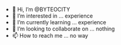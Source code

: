 - 👋 Hi, I’m @BYTEOCITY
- 👀 I’m interested in ... experience
- 🌱 I’m currently learning ... experience
- 💞️ I’m looking to collaborate on ... nothing
- 📫 How to reach me ... no way

<!---
BYTEOCITY/BYTEOCITY is a ✨ special ✨ repository because its `README.md` (this file) appears on your GitHub profile.
You can click the Preview link to take a look at your changes.
--->
